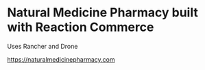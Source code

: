 # Natural Medicine Pharmacy built with Reaction Commerce

Uses Rancher and Drone

https://naturalmedicinepharmacy.com
